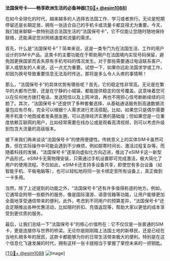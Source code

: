 **法国保号卡——畅享欧洲生活的必备神器[[TG💪+ @esim1088](https://t.me/s/esim1088)]**

在如今全球化的时代，越来越多的人选择去法国工作、学习或者旅行。无论是短期停留还是长期定居，拥有一张适合自己的手机卡或流量卡都显得尤为重要。今天，我们就来聊聊一款特别适合法国生活的“法国保号卡”，它不仅能让您随时随地保持联络，还能满足您对网络速度和流量的需求。

首先，什么是“法国保号卡”？简单来说，这是一类专门为在法国生活、工作的用户设计的SIM卡产品。这类卡的主要功能在于帮助用户在法国境内实现号码保留，避免因更换国家而丢失原有手机号码的情况发生。对于那些需要通过电话联系客户、家人或朋友的人来说，这一点尤为重要。试想一下，如果你远赴法国求学或工作，却因为换号导致重要信息无法及时传达，那将是多么令人头疼的事情啊！

那么，“法国保号卡”的具体优势有哪些呢？首先，它的稳定性非常高。无论是在繁华的大都市巴黎，还是在宁静的小城镇，都能提供稳定的信号覆盖。这意味着您可以在任何地方拨打电话、发送短信以及上网冲浪，再也不用担心信号断断续续的问题了。其次，“法国保号卡”还提供了多种套餐选择，从基础通话服务到高速数据流量包应有尽有，完全可以根据个人需求进行灵活搭配。比如，如果您只是偶尔需要用手机查个地图或者发条朋友圈，可以选择经济实惠的基础版；但如果您是一位重度依赖互联网的用户，比如经常需要在线办公或是观看高清视频，则可以考虑升级到包含大流量的高级版本。

接下来我们再来谈谈“法国保号卡”的使用便捷性。传统意义上的实体SIM卡虽然可靠，但在实际操作中可能会遇到不少麻烦，例如邮寄时间长、激活过程复杂等。而随着科技的发展，“法国保号卡”逐渐向虚拟化方向迈进，推出了eSIM卡这一新型产品形式。eSIM卡无需物理安装，只需通过手机设置即可完成激活，极大简化了用户的使用流程。不仅如此，eSIM卡还支持多设备共享，即使您有多台设备（如智能手机、平板电脑等），也可以轻松地将同一张卡绑定至所有设备上，真正做到一卡多用。

当然，除了上述提到的功能之外，“法国保号卡”还有许多值得称道的地方。例如，它通常会附带一些额外的服务，像是国际漫游、语音信箱等功能，让用户能够更加全面地享受通信带来的便利。此外，考虑到不同用户的预算差异，“法国保号卡”还会定期推出各种优惠活动，比如限时折扣、充值返现等，帮助大家以更低的成本享受到更优质的服务。

最后，让我们总结一下“法国保号卡”的核心价值所在：它不仅仅是一张普通的SIM卡，更是连接你与世界的桥梁。无论你是刚刚踏上法国土地的新移民，还是已经在当地扎根多年的居民，这款卡都能够为你的日常生活带来极大的便利。特别是在这个信息化飞速发展的时代，拥有这样一张卡就相当于掌握了掌控未来的一把钥匙。

[[TG💪+ @esim1088](https://t.me/s/esim1088) ![Image](https://i.postimg.cc/4NQfJmqS/Snipaste-2025-05-13-00-14-12.png)]